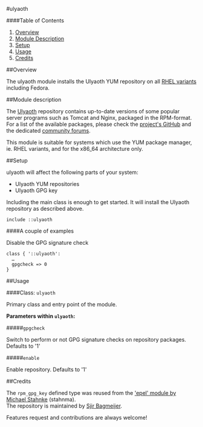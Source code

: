 #ulyaoth

####Table of Contents

1. [Overview](#overview)
2. [Module Description](#module-description)
3. [Setup](#setup)
4. [Usage](#usage)
5. [Credits](#credits)

##Overview

The ulyaoth module installs the Ulyaoth YUM repository on all [RHEL variants](http://en.wikipedia.org/wiki/List_of_Linux_distributions#RHEL-based) including Fedora.

##Module description

The [Ulyaoth](https://community.ulyaoth.net/threads/ulyaoth-repositories.3/) repository contains up-to-date versions of some popular server programs such as Tomcat and Nginx, packaged in the RPM-format. For a list of the available packages, please check the [project's GitHub](https://github.com/sbagmeijer/ulyaoth/tree/master/Repository) and the dedicated [community forums](https://community.ulyaoth.net/forums/repository/).

This module is suitable for systems which use the YUM package manager, ie. RHEL variants, and for the x86_64 architecture only.

##Setup

ulyaoth will affect the following parts of your system:

* Ulyaoth YUM repositories
* Ulyaoth GPG key

Including the main class is enough to get started. It will install the Ulyaoth repository as described above.

```puppet
include ::ulyaoth
```

####A couple of examples

Disable the GPG signature check

```puppet
class { '::ulyaoth':
  …
  gpgcheck => 0
}
```

##Usage

####Class: `ulyaoth`

Primary class and entry point of the module.

**Parameters within `ulyaoth`:**

#####`gpgcheck`

Switch to perform or not GPG signature checks on repository packages. Defaults to '1'

#####`enable`

Enable repository. Defaults to '1'

##Credits

The `rpm_gpg_key` defined type was reused from the ['epel' module by Michael Stahnke](https://forge.puppetlabs.com/stahnma/epel) (stahnma).  
The repository is maintained by [Sjir Bagmeijer](https://github.com/sbagmeijer).

Features request and contributions are always welcome!
